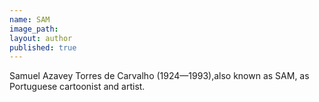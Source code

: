 ```yaml
---
name: SAM
image_path:
layout: author
published: true
---
```

Samuel Azavey Torres de Carvalho (1924—1993),also known as SAM, as Portuguese cartoonist and artist.
